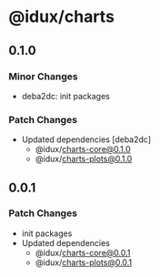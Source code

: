 # @idux/charts

## 0.1.0

### Minor Changes

- deba2dc: init packages

### Patch Changes

- Updated dependencies [deba2dc]
  - @idux/charts-core@0.1.0
  - @idux/charts-plots@0.1.0

## 0.0.1

### Patch Changes

- init packages
- Updated dependencies
  - @idux/charts-core@0.0.1
  - @idux/charts-plots@0.0.1
